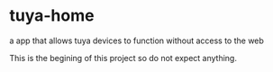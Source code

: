 # tuya-home
a app that allows tuya devices to function without access to the web

This is the begining of this project so do not expect anything.
